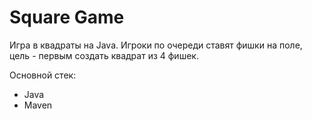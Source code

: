 # Square Game

Игра в квадраты на Java. Игроки по очереди ставят фишки на поле, цель - первым создать квадрат из 4 фишек.

Основной стек: 
- Java
- Maven
